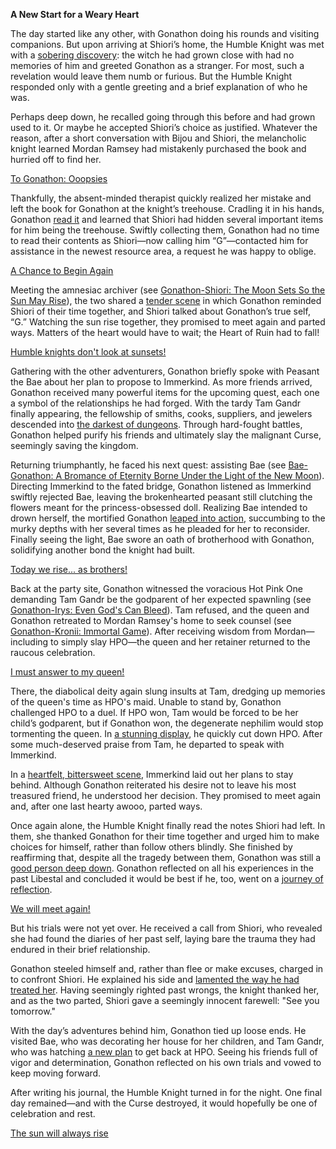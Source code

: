 **A New Start for a Weary Heart**

The day started like any other, with Gonathon doing his rounds and visiting companions. But upon arriving at Shiori’s home, the Humble Knight was met with a [sobering discovery](https://youtu.be/rDdbFYqcAyI?t=482): the witch he had grown close with had no memories of him and greeted Gonathon as a stranger. For most, such a revelation would leave them numb or furious. But the Humble Knight responded only with a gentle greeting and a brief explanation of who he was.

Perhaps deep down, he recalled going through this before and had grown used to it. Or maybe he accepted Shiori’s choice as justified. Whatever the reason, after a short conversation with Bijou and Shiori, the melancholic knight learned Mordan Ramsey had mistakenly purchased the book and hurried off to find her.

[To Gonathon: Ooopsies](#embed:https://www.youtube.com/watch?v=rDdbFYqcAyI&t=1177s)

Thankfully, the absent-minded therapist quickly realized her mistake and left the book for Gonathon at the knight’s treehouse. Cradling it in his hands, Gonathon [read it](https://youtu.be/rDdbFYqcAyI?t=1555) and learned that Shiori had hidden several important items for him being the treehouse. Swiftly collecting them, Gonathon had no time to read their contents as Shiori—now calling him “G”—contacted him for assistance in the newest resource area, a request he was happy to oblige.

[A Chance to Begin Again](#embed:https://youtu.be/rDdbFYqcAyI?t=1775)

Meeting the amnesiac archiver (see [Gonathon-Shiori: The Moon Sets So the Sun May Rise](#edge:gigi-shiori)), the two shared a [tender scene](https://youtu.be/rDdbFYqcAyI?t=2130) in which Gonathon reminded Shiori of their time together, and Shiori talked about Gonathon’s true self, “G.” Watching the sun rise together, they promised to meet again and parted ways. Matters of the heart would have to wait; the Heart of Ruin had to fall!

[Humble knights don't look at sunsets!](#embed:https://youtu.be/rDdbFYqcAyI?t=2901)

Gathering with the other adventurers, Gonathon briefly spoke with Peasant the Bae about her plan to propose to Immerkind. As more friends arrived, Gonathon received many powerful items for the upcoming quest, each one a symbol of the relationships he had forged. With the tardy Tam Gandr finally appearing, the fellowship of smiths, cooks, suppliers, and jewelers descended into [the darkest of dungeons](https://youtu.be/rDdbFYqcAyI?t=4912). Through hard-fought battles, Gonathon helped purify his friends and ultimately slay the malignant Curse, seemingly saving the kingdom.

Returning triumphantly, he faced his next quest: assisting Bae (see [Bae-Gonathon: A Bromance of Eternity Borne Under the Light of the New Moon](#edge:bae-gigi)). Directing Immerkind to the fated bridge, Gonathon listened as Immerkind swiftly rejected Bae, leaving the brokenhearted peasant still clutching the flowers meant for the princess-obsessed doll. Realizing Bae intended to drown herself, the mortified Gonathon [leaped into action](https://youtu.be/rDdbFYqcAyI?t=6605), succumbing to the murky depths with her several times as he pleaded for her to reconsider. Finally seeing the light, Bae swore an oath of brotherhood with Gonathon, solidifying another bond the knight had built.

[Today we rise... as brothers!](#embed:https://youtu.be/rDdbFYqcAyI?t=7101)

Back at the party site, Gonathon witnessed the voracious Hot Pink One demanding Tam Gandr be the godparent of her expected spawnling (see [Gonathon-Irys: Even God's Can Bleed](#edge:irys-gigi)). Tam refused, and the queen and Gonathon retreated to Mordan Ramsey's home to seek counsel (see [Gonathon-Kronii: Immortal Game](#edge:kronii-gigi)). After receiving wisdom from Mordan—including to simply slay HPO—the queen and her retainer returned to the raucous celebration.

[I must answer to my queen!](#embed:https://youtu.be/rDdbFYqcAyI?t=8982)

There, the diabolical deity again slung insults at Tam, dredging up memories of the queen's time as HPO's maid. Unable to stand by, Gonathon challenged HPO to a duel. If HPO won, Tam would be forced to be her child’s godparent, but if Gonathon won, the degenerate nephilim would stop tormenting the queen. In [a stunning display](https://youtu.be/rDdbFYqcAyI?t=9283), he quickly cut down HPO. After some much-deserved praise from Tam, he departed to speak with Immerkind.

In a [heartfelt, bittersweet scene](https://youtu.be/rDdbFYqcAyI?t=9825), Immerkind laid out her plans to stay behind. Although Gonathon reiterated his desire not to leave his most treasured friend, he understood her decision. They promised to meet again and, after one last hearty awooo, parted ways.

Once again alone, the Humble Knight finally read the notes Shiori had left. In them, she thanked Gonathon for their time together and urged him to make choices for himself, rather than follow others blindly. She finished by reaffirming that, despite all the tragedy between them, Gonathon was still a [good person deep down](https://www.youtube.com/watch?v=rDdbFYqcAyI&t=11436s). Gonathon reflected on all his experiences in the past Libestal and concluded it would be best if he, too, went on a [journey of reflection](https://www.youtube.com/watch?v=rDdbFYqcAyI&t=10505s).

[We will meet again!](#embed:https://youtu.be/rDdbFYqcAyI?t=9925)

But his trials were not yet over. He received a call from Shiori, who revealed she had found the diaries of her past self, laying bare the trauma they had endured in their brief relationship.

Gonathon steeled himself and, rather than flee or make excuses, charged in to confront Shiori. He explained his side and [lamented the way he had treated her](https://www.youtube.com/watch?v=rDdbFYqcAyI&t=11316s). Having seemingly righted past wrongs, the knight thanked her, and as the two parted, Shiori gave a seemingly innocent farewell: "See you tomorrow."

With the day’s adventures behind him, Gonathon tied up loose ends. He visited Bae, who was decorating her house for her children, and Tam Gandr, who was hatching [a new plan](https://www.youtube.com/watch?v=rDdbFYqcAyI&t=13105s) to get back at HPO. Seeing his friends full of vigor and determination, Gonathon reflected on his own trials and vowed to keep moving forward.

After writing his journal, the Humble Knight turned in for the night. One final day remained—and with the Curse destroyed, it would hopefully be one of celebration and rest.

[The sun will always rise](#embed:https://www.youtube.com/watch?v=rDdbFYqcAyI&t=14284s)

